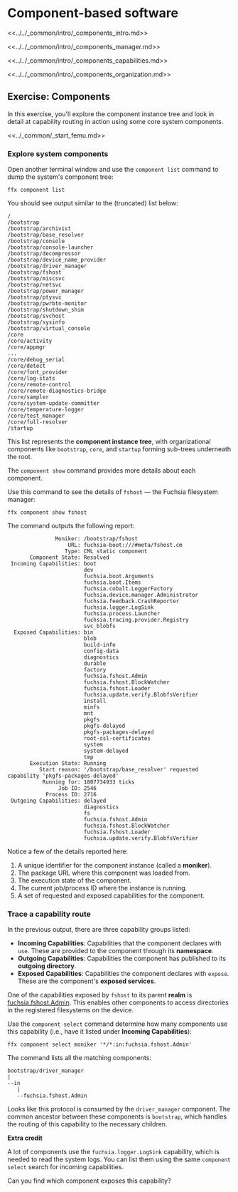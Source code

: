 # Component-based software

<<../../_common/intro/_components_intro.md>>

<<../../_common/intro/_components_manager.md>>

<<../../_common/intro/_components_capabilities.md>>

<<../../_common/intro/_components_organization.md>>

## Exercise: Components

In this exercise, you'll explore the component instance tree and look in detail
at capability routing in action using some core system components.

<<../_common/_start_femu.md>>

### Explore system components

Open another terminal window and use the `component list` command to dump the
system's component tree:


```posix-terminal
ffx component list
```

You should see output similar to the (truncated) list below:

```none {:.devsite-disable-click-to-copy}
/
/bootstrap
/bootstrap/archivist
/bootstrap/base_resolver
/bootstrap/console
/bootstrap/console-launcher
/bootstrap/decompressor
/bootstrap/device_name_provider
/bootstrap/driver_manager
/bootstrap/fshost
/bootstrap/miscsvc
/bootstrap/netsvc
/bootstrap/power_manager
/bootstrap/ptysvc
/bootstrap/pwrbtn-monitor
/bootstrap/shutdown_shim
/bootstrap/svchost
/bootstrap/sysinfo
/bootstrap/virtual_console
/core
/core/activity
/core/appmgr
...
/core/debug_serial
/core/detect
/core/font_provider
/core/log-stats
/core/remote-control
/core/remote-diagnostics-bridge
/core/sampler
/core/system-update-committer
/core/temperature-logger
/core/test_manager
/core/full-resolver
/startup
```

This list represents the **component instance tree**, with organizational
components like `bootstrap`, `core`, and `startup` forming sub-trees
underneath the root.

The `component show` command provides more details about each component.

Use this command to see the details of `fshost` — the Fuchsia filesystem manager:

```posix-terminal
ffx component show fshost
```


The command outputs the following report:


```none {:.devsite-disable-click-to-copy}
               Moniker: /bootstrap/fshost
                   URL: fuchsia-boot:///#meta/fshost.cm
                  Type: CML static component
       Component State: Resolved
 Incoming Capabilities: boot
                        dev
                        fuchsia.boot.Arguments
                        fuchsia.boot.Items
                        fuchsia.cobalt.LoggerFactory
                        fuchsia.device.manager.Administrator
                        fuchsia.feedback.CrashReporter
                        fuchsia.logger.LogSink
                        fuchsia.process.Launcher
                        fuchsia.tracing.provider.Registry
                        svc_blobfs
  Exposed Capabilities: bin
                        blob
                        build-info
                        config-data
                        diagnostics
                        durable
                        factory
                        fuchsia.fshost.Admin
                        fuchsia.fshost.BlockWatcher
                        fuchsia.fshost.Loader
                        fuchsia.update.verify.BlobfsVerifier
                        install
                        minfs
                        mnt
                        pkgfs
                        pkgfs-delayed
                        pkgfs-packages-delayed
                        root-ssl-certificates
                        system
                        system-delayed
                        tmp
       Execution State: Running
          Start reason: '/bootstrap/base_resolver' requested capability 'pkgfs-packages-delayed'
           Running for: 1807734933 ticks
                Job ID: 2546
            Process ID: 2716
 Outgoing Capabilities: delayed
                        diagnostics
                        fs
                        fuchsia.fshost.Admin
                        fuchsia.fshost.BlockWatcher
                        fuchsia.fshost.Loader
                        fuchsia.update.verify.BlobfsVerifier
```

Notice a few of the details reported here:

1.  A unique identifier for the component instance (called a **moniker**).
1.  The package URL where this component was loaded from.
1.  The execution state of the component.
1.  The current job/process ID where the instance is running.
1.  A set of requested and exposed capabilities for the component.


### Trace a capability route

In the previous output, there are three capability groups listed:

* **Incoming Capabilities**: Capabilities that the component declares with
  `use`. These are provided to the component through its **namespace**.
* **Outgoing Capabilities**: Capabilities the component has published to its
  **outgoing directory**.
* **Exposed Capabilities**: Capabilities the component declares with
  `expose`. These are the component's **exposed services**.

One of the capabilities exposed by `fshost` to its parent **realm** is
[fuchsia.fshost.Admin](https://fuchsia.dev/reference/fidl/fuchsia.fshost#Admin).
This enables other components to access directories in the registered
filesystems on the device.

Use the `component select` command determine how many components use this
capability (i.e., have it listed under **Incoming Capabilities**):

```posix-terminal
ffx component select moniker '*/*:in:fuchsia.fshost.Admin'
```

The command lists all the matching components:


```none {:.devsite-disable-click-to-copy}
bootstrap/driver_manager
|
--in
   |
   --fuchsia.fshost.Admin
```


Looks like this protocol is consumed by the `driver_manager` component. The
common ancestor between these components is `bootstrap`, which handles the
routing of this capability to the necessary children.


<aside class="key-point">
  <b>Extra credit</b>
  <p>A lot of components use the <code>fuchsia.logger.LogSink</code> capability,
  which is needed to read the system logs. You can list them using the same
  <code>component select</code> search for incoming capabilities.</p>
  <p>Can you find which component exposes this capability?</p>
</aside>
